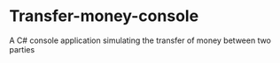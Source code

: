 # Transfer-money-console
A C# console application simulating the transfer of money between two parties
